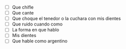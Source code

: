 - [ ] Que chifle
- [ ] Que cante
- [ ] Que choque el tenedor o la cuchara con mis dientes 
- [ ] Que ruido cuando como
- [ ] La forma en que hablo 
- [ ] Mis dientes
- [ ] Que hable como argentino